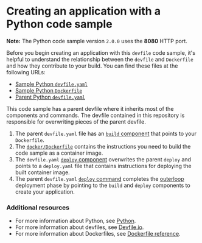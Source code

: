 # Creating an application with a Python code sample

**Note:** The Python code sample version `2.0.0` uses the **8080** HTTP port.

Before you begin creating an application with this `devfile` code sample, it's helpful to understand the relationship between the `devfile` and `Dockerfile` and how they contribute to your build. You can find these files at the following URLs:

- [Sample Python `devfile.yaml`](https://github.com/devfile-samples/devfile-sample-python-basic/blob/v2.0.0/devfile.yaml)
- [Sample Python `Dockerfile`](https://github.com/devfile-samples/devfile-sample-python-basic/blob/v2.0.0/docker/Dockerfile)
- [Parent Python `devfile.yaml`](https://github.com/devfile/registry/blob/main/stacks/python/3.0.0/devfile.yaml)

This code sample has a parent devfile where it inherits most of the components and commands. The devfile contained in this repository is responsible for overwriting pieces of the parent devfile.

1. The parent `devfile.yaml` file has an [`build` component](https://github.com/devfile/registry/blob/main/stacks/python/3.0.0/devfile.yaml#L39-L45) that points to your `Dockerfile`.
2. The [`docker/Dockerfile`](https://github.com/devfile-samples/devfile-sample-python-basic/blob/v2.0.0/docker/Dockerfile) contains the instructions you need to build the code sample as a container image.
3. The `devfile.yaml` [`deploy` component](https://github.com/devfile-samples/devfile-sample-python-basic/blob/v2.0.0/devfile.yaml#L25-L37) overwrites the parent `deploy` and points to a `deploy.yaml` file that contains instructions for deploying the built container image.
4. The parent `devfile.yaml` [`deploy` command](https://github.com/devfile/registry/blob/main/stacks/python/3.0.0/devfile.yaml#L82-L89) completes the [outerloop](https://devfile.io/docs/2.2.0/innerloop-vs-outerloop) deployment phase by pointing to the `build` and `deploy` components to create your application.

### Additional resources

- For more information about Python, see [Python](https://www.python.org/).
- For more information about devfiles, see [Devfile.io](https://devfile.io/).
- For more information about Dockerfiles, see [Dockerfile reference](https://docs.docker.com/engine/reference/builder/).
